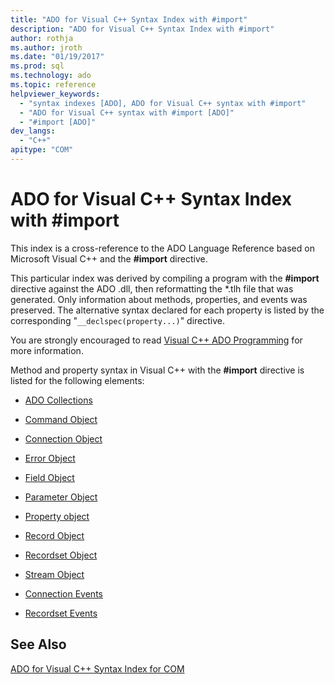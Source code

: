 ```yaml
---
title: "ADO for Visual C++ Syntax Index with #import"
description: "ADO for Visual C++ Syntax Index with #import"
author: rothja
ms.author: jroth
ms.date: "01/19/2017"
ms.prod: sql
ms.technology: ado
ms.topic: reference
helpviewer_keywords:
  - "syntax indexes [ADO], ADO for Visual C++ syntax with #import"
  - "ADO for Visual C++ syntax with #import [ADO]"
  - "#import [ADO]"
dev_langs:
  - "C++"
apitype: "COM"
---
```

# ADO for Visual C++ Syntax Index with #import
This index is a cross-reference to the ADO Language Reference based on Microsoft Visual C++ and the **#import** directive.  
  
 This particular index was derived by compiling a program with the **#import** directive against the ADO .dll, then reformatting the \*.tlh file that was generated. Only information about methods, properties, and events was preserved. The alternative syntax declared for each property is listed by the corresponding "`__declspec(property...)`" directive.  
  
 You are strongly encouraged to read [Visual C++ ADO Programming](../../guide/appendixes/visual-c-ado-programming.md) for more information.  
  
 Method and property syntax in Visual C++ with the **#import** directive is listed for the following elements:  
  
-   [ADO Collections](./collections-visual-c-syntax-index-with-sharpimport.md)  
  
-   [Command Object](./command-visual-c-syntax-index-with-sharpimport.md)  
  
-   [Connection Object](./connection-visual-c-syntax-index-with-sharpimport.md)  
  
-   [Error Object](./error-visual-c-syntax-index-with-sharpimport.md)  
  
-   [Field Object](./field-visual-c-syntax-index-with-sharpimport.md)  
  
-   [Parameter Object](./parameter-visual-c-syntax-index-with-sharpimport.md)  
  
-   [Property object](./property-visual-c-syntax-index-with-sharpimport.md)  
  
-   [Record Object](./record-visual-c-syntax-index-with-sharpimport.md)  
  
-   [Recordset Object](./recordset-visual-c-syntax-index-with-sharpimport.md)  
  
-   [Stream Object](./stream-visual-c-syntax-index-with-sharpimport.md)  
  
-   [Connection Events](./connectionevents-visual-c-syntax-index-with-sharpimport.md)  
  
-   [Recordset Events](./recordsetevents-visual-c-syntax-index-with-sharpimport.md)  
  
## See Also  
 [ADO for Visual C++ Syntax Index for COM](./ado-for-visual-c-syntax-index-for-com.md)